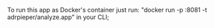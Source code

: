 To run this app as Docker's container just run:
"docker run -p <ChoosenPort>:8081 -t adrpieper/analyze.app"
in your CLI;